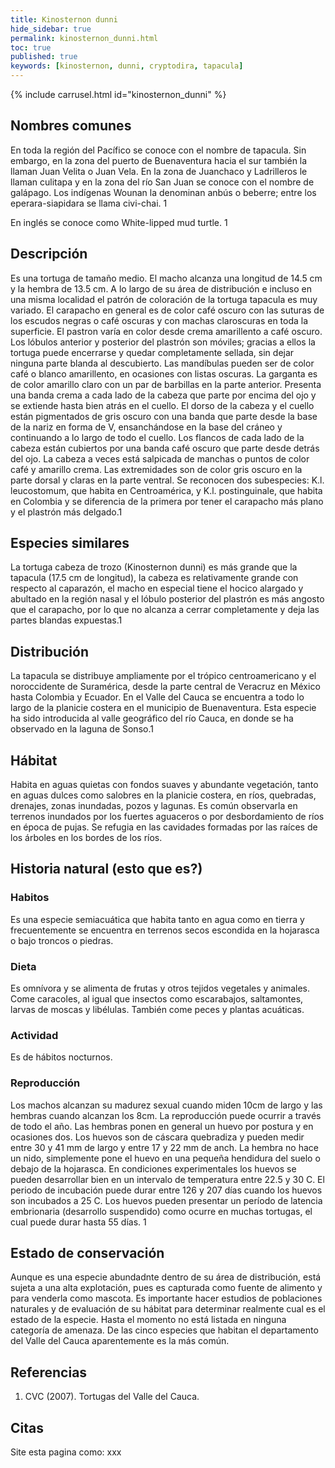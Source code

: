 ```yaml
---
title: Kinosternon dunni
hide_sidebar: true
permalink: kinosternon_dunni.html
toc: true
published: true
keywords: [kinosternon, dunni, cryptodira, tapacula]
---
```


{% include carrusel.html id="kinosternon_dunni" %}


## Nombres comunes
En toda la región del Pacífico se conoce con el nombre de tapacula. Sin embargo, en la zona del puerto de Buenaventura hacia el sur también la llaman Juan Velita o Juan Vela. En la zona de Juanchaco y Ladrilleros le llaman culitapa y en la zona del río San Juan se conoce con el nombre de galápago. Los indígenas Wounan la denominan anbús o beberre; entre los eperara-siapidara se llama civi-chai. 1

En inglés se conoce como White-lipped mud turtle. 1

## Descripción
Es una tortuga de tamaño medio. El macho alcanza una longitud de 14.5 cm y la hembra de 13.5 cm. A lo largo de su área de distribución e incluso en una misma localidad el patrón de coloración de la tortuga tapacula es muy variado. El carapacho en general es de color café oscuro con las suturas de los escudos negras o café oscuras y con machas claroscuras en toda la superficie. El pastron varía en color desde crema amarillento a café oscuro. Los lóbulos anterior y posterior del plastrón son móviles; gracias a ellos la tortuga puede encerrarse y quedar completamente sellada, sin dejar ninguna parte blanda al descubierto. Las mandíbulas pueden ser de color café o blanco amarillento, en ocasiones con listas oscuras. La garganta es de color amarillo claro con un par de barbillas en la parte anterior. Presenta una banda crema a cada lado de la cabeza que parte por encima del ojo y se extiende hasta bien atrás en el cuello. El dorso de la cabeza y el cuello están pigmentados de gris oscuro con una banda que parte desde la base de la nariz en forma de V, ensanchándose en la base del cráneo y continuando a lo largo de todo el cuello. Los flancos de cada lado de la cabeza están cubiertos por una banda café oscuro que parte desde detrás del ojo. La cabeza a veces está salpicada de manchas o puntos de color café y amarillo crema. Las extremidades son de color gris oscuro en la parte dorsal y claras en la parte ventral.
Se reconocen dos subespecies: K.l. leucostomum, que habita en Centroamérica, y K.l. postinguinale, que habita en Colombia y se diferencia de la primera por tener el carapacho más plano y el plastrón más delgado.1

## Especies similares
La tortuga cabeza de trozo (Kinosternon dunni) es más grande que la tapacula (17.5 cm de longitud), la cabeza es relativamente grande con respecto al caparazón, el macho en especial tiene el hocico alargado y abultado en la región nasal y el lóbulo posterior del plastrón es más angosto que el carapacho, por lo que no alcanza a cerrar completamente y deja las partes blandas expuestas.1

## Distribución
La tapacula se distribuye ampliamente por el trópico centroamericano y el noroccidente de Suramérica, desde la parte central de Veracruz en México hasta Colombia y Ecuador. En el Valle del Cauca se encuentra a todo lo largo de la planicie costera en el municipio de Buenaventura. Esta especie ha sido introducida al valle geográfico del río Cauca, en donde se ha observado en la laguna de Sonso.1

<!-- aqui deberia estar el mapa de distribucion-->

## Hábitat
Habita en aguas quietas con fondos suaves y abundante vegetación, tanto en aguas dulces como salobres en la planicie costera, en ríos, quebradas, drenajes, zonas inundadas, pozos y lagunas. Es común observarla en terrenos inundados por los fuertes aguaceros o por desbordamiento de ríos en época de pujas. Se refugia en las cavidades formadas por las raíces de los árboles en los bordes de los ríos.

## Historia natural (esto que es?)
### Habitos
Es una especie semiacuática que habita tanto en agua como en tierra y frecuentemente se encuentra en terrenos secos escondida en la hojarasca o bajo troncos o piedras. 
### Dieta
Es omnívora y se alimenta de frutas y otros tejidos vegetales y animales. Come caracoles, al igual que insectos como escarabajos, saltamontes, larvas de moscas y libélulas. También come peces y plantas acuáticas. 
### Actividad
Es de hábitos nocturnos.
### Reproducción
Los machos alcanzan su madurez sexual cuando miden 10cm de largo y las hembras cuando alcanzan los 8cm. La reproducción puede ocurrir a través de todo el año. Las hembras ponen en general un huevo por postura y en ocasiones dos. Los huevos son de cáscara quebradiza y pueden medir entre 30 y 41 mm de largo y entre 17 y 22 mm de anch. La hembra no hace un nido, simplemente pone el huevo en una pequeña hendidura del suelo o debajo de la hojarasca. En condiciones experimentales los huevos se pueden desarrollar bien en un intervalo de temperatura entre 22.5 y 30 C. El periodo de incubación puede durar entre 126 y 207 días cuando los huevos son incubados a 25 C. Los huevos pueden presentar un período de latencia embrionaria (desarrollo suspendido) como ocurre en muchas tortugas, el cual puede durar hasta 55 días. 1

## Estado de conservación
Aunque es una especie abundadnte dentro de su área de distribución, está sujeta a una alta explotación, pues es capturada como fuente de alimento y para venderla como mascota. Es importante hacer estudios de poblaciones naturales y de evaluación de su hábitat para determinar realmente cual es el estado de la especie. Hasta el momento no está listada en ninguna categoría de amenaza. De las cinco especies que habitan el departamento del Valle del Cauca aparentemente es la más común.

## Referencias
1. CVC (2007). Tortugas del Valle del Cauca. 

## Citas
Site esta pagina como: xxx